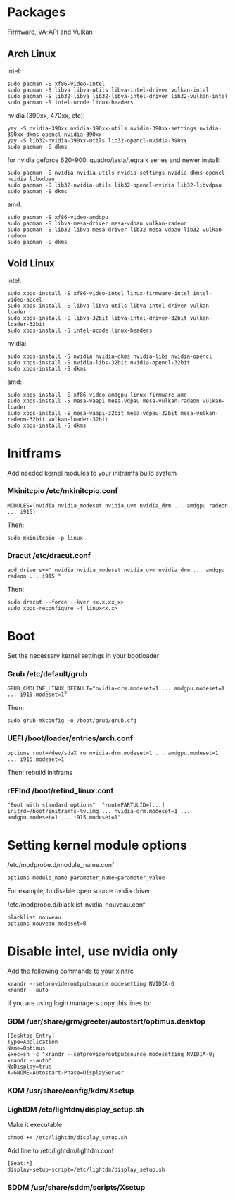 # Packages

Firmware, VA-API and Vulkan

## Arch Linux

intel:
```
sudo pacman -S xf86-video-intel
sudo pacman -S libva libva-utils libva-intel-driver vulkan-intel
sudo pacman -S lib32-libva lib32-libva-intel-driver lib32-vulkan-intel
sudo pacman -S intel-ucode linux-headers
```

nvidia (390xx, 470xx, etc):
```
yay -S nvidia-390xx nvidia-390xx-utils nvidia-390xx-settings nvidia-390xx-dkms opencl-nvidia-390xx
yay -S lib32-nvidia-390xx-utils lib32-opencl-nvidia-390xx
sudo pacman -S dkms
```

for nvidia geforce 620-900, quadro/tesla/tegra k series and newer install:
```
sudo pacman -S nvidia nvidia-utils nvidia-settings nvidia-dkms opencl-nvidia libvdpau
sudo pacman -S lib32-nvidia-utils lib32-opencl-nvidia lib32-libvdpau
sudo pacman -S dkms
```

amd:
```
sudo pacman -S xf86-video-amdgpu
sudo pacman -S libva-mesa-driver mesa-vdpau vulkan-radeon
sudo pacman -S lib32-libva-mesa-driver lib32-mesa-vdpau lib32-vulkan-radeon
sudo pacman -S dkms
```

## Void Linux

intel:
```
sudo xbps-install -S xf86-video-intel linux-firmware-intel intel-video-accel
sudo xbps-install -S libva libva-utils libva-intel-driver vulkan-loader
sudo xbps-install -S libva-32bit libva-intel-driver-32bit vulkan-loader-32bit
sudo xbps-install -S intel-ucode linux-headers
```

nvidia:
```
sudo xbps-install -S nvidia nvidia-dkms nvidia-libs nvidia-opencl
sudo xbps-install -S nvidia-libs-32bit nvidia-opencl-32bit
sudo xbps-install -S dkms
```

amd:
```
sudo xbps-install -S xf86-video-amdgpu linux-firmware-amd
sudo xbps-install -S mesa-vaapi mesa-vdpau mesa-vulkan-radeon vulkan-loader
sudo xbps-install -S mesa-vaapi-32bit mesa-vdpau-32bit mesa-vulkan-radeon-32bit vulkan-loader-32bit
sudo xbps-install -S dkms
```

# Initframs

Add needed kernel modules to your initramfs build system

### Mkinitcpio /etc/mkinitcpio.conf
```
MODULES=(nvidia nvidia_modeset nvidia_uvm nvidia_drm ... amdgpu radeon ... i915)
```

Then:
```
sudo mkinitcpio -p linux
```

### Dracut /etc/dracut.conf
```
add_drivers+=" nvidia nvidia_modeset nvidia_uvm nvidia_drm ... amdgpu radeon ... i915 "
```

Then:
```
sudo dracut --force --kver <x.x.xx_x>
sudo xbps-reconfigure -f linux<x.x>
```

# Boot

Set the necessary kernel settings in your bootloader

### Grub /etc/default/grub
```
GRUB_CMDLINE_LINUX_DEFAULT="nvidia-drm.modeset=1 ... amdgpu.modeset=1 ... i915.modeset=1"
```

Then:
```
sudo grub-mkconfig -o /boot/grub/grub.cfg
```

### UEFI /boot/loader/entries/arch.conf
```
options root=/dev/sdaX rw nvidia-drm.modeset=1 ... amdgpu.modeset=1 ... i915.modeset=1
```

Then: rebuild initframs

### rEFInd /boot/refind_linux.conf
```
"Boot with standard options"  "root=PARTUUID=[...] initrd=/boot/initramfs-%v.img ... nvidia-drm.modeset=1 ... amdgpu.modeset=1 ... i915.modeset=1"
```

# Setting kernel module options

/etc/modprobe.d/module_name.conf
```
options module_name parameter_name=parameter_value
```

For example, to disable open source nvidia driver:

/etc/modprobe.d/blacklist-nvidia-nouveau.conf
```
blacklist nouveau
options nouveau modeset=0
```

# Disable intel, use nvidia only

Add the following commands to your xinitrc
```
xrandr --setprovideroutputsource modesetting NVIDIA-0
xrandr --auto
```

If you are using login managers copy this lines to:

### GDM /usr/share/grm/greeter/autostart/optimus.desktop
```
[Desktop Entry]
Type=Application
Name=Optimus
Exec=sh -c "xrandr --setprovideroutputsource modesetting NVIDIA-0; xrandr --auto"
NoDisplay=true
X-GNOME-Autostart-Phase=DisplayServer
```

### KDM /usr/share/config/kdm/Xsetup

### LightDM /etc/lightdm/display_setup.sh

Make it executable
```
chmod +x /etc/lightdm/display_setup.sh
```

Add line to /etc/lightdm/lightdm.conf
```
[Seat:*]
display-setup-script=/etc/lightdm/display_setup.sh
```

### SDDM /usr/share/sddm/scripts/Xsetup

